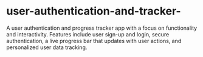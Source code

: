 # user-authentication-and-tracker-
A user authentication and progress tracker app with a focus on functionality and interactivity. Features include user sign-up and login, secure authentication, a live progress bar that updates with user actions, and personalized user data tracking. 
